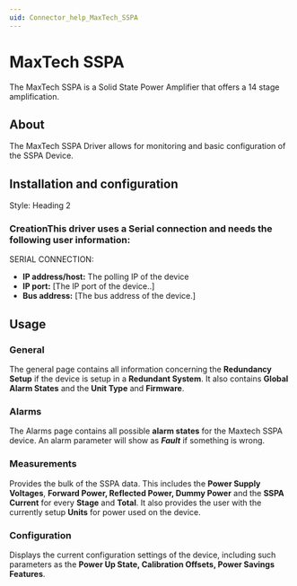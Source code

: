 ```yaml
---
uid: Connector_help_MaxTech_SSPA
---
```


# MaxTech SSPA

The MaxTech SSPA is a Solid State Power Amplifier that offers a 14 stage amplification.

## About

The MaxTech SSPA Driver allows for monitoring and basic configuration of the SSPA Device.

## Installation and configuration

Style: Heading 2

### CreationThis driver uses a Serial connection and needs the following user information:

SERIAL CONNECTION:

- **IP address/host:** The polling IP of the device
- **IP port:** \[The IP port of the device..\]
- **Bus address:** \[The bus address of the device.\]

## Usage

### General

The general page contains all information concerning the **Redundancy Setup** if the device is setup in a **Redundant System**. It also contains **Global Alarm States** and the **Unit Type** and **Firmware**.

### Alarms

The Alarms page contains all possible **alarm states** for the Maxtech SSPA device. An alarm parameter will show as ***Fault*** if something is wrong.

### Measurements

Provides the bulk of the SSPA data. This includes the **Power Supply Voltages**, **Forward Power, Reflected Power, Dummy Power** and the **SSPA Current** for every **Stage** and **Total**. It also provides the user with the currently setup **Units** for power used on the device.

### Configuration

Displays the current configuration settings of the device, including such parameters as the **Power Up State, Calibration Offsets, Power Savings Features**.
